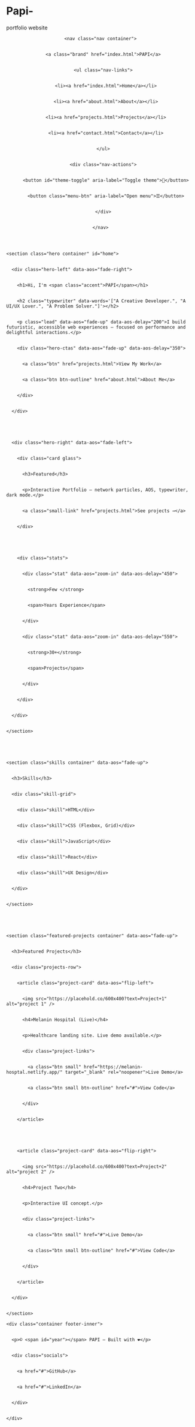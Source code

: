 
# Papi-
portfolio website
<!doctype html>



<html lang="en">


<head>


  <meta charset="utf-8" />


  <meta name="viewport" content="width=device-width, initial-scale=1" />


  <title>Home — PAPI</title>


  <link rel="stylesheet" href="style.css" />


  <link href="https://unpkg.com/aos@2.3.1/dist/aos.css" rel="stylesheet">


</head>


<body>


  <div id="particles-js"></div>





  <header class="nav-wrap">


    <nav class="nav container">


      <a class="brand" href="index.html">PAPI</a>


      <ul class="nav-links">


        <li><a href="index.html">Home</a></li>


        <li><a href="about.html">About</a></li>


        <li><a href="projects.html">Projects</a></li>


        <li><a href="contact.html">Contact</a></li>


      </ul>


      <div class="nav-actions">


        <button id="theme-toggle" aria-label="Toggle theme">🌙</button>


        <button class="menu-btn" aria-label="Open menu">☰</button>


      </div>


    </nav>


  </header>





  <main>


    <section class="hero container" id="home">


      <div class="hero-left" data-aos="fade-right">


        <h1>Hi, I'm <span class="accent">PAPI</span></h1>


        <h2 class="typewriter" data-words='["A Creative Developer.", "A UI/UX Lover.", "A Problem Solver."]'></h2>


        <p class="lead" data-aos="fade-up" data-aos-delay="200">I build futuristic, accessible web experiences — focused on performance and delightful interactions.</p>


        <div class="hero-ctas" data-aos="fade-up" data-aos-delay="350">


          <a class="btn" href="projects.html">View My Work</a>


          <a class="btn btn-outline" href="about.html">About Me</a>


        </div>


      </div>





      <div class="hero-right" data-aos="fade-left">


        <div class="card glass">


          <h3>Featured</h3>


          <p>Interactive Portfolio — network particles, AOS, typewriter, dark mode.</p>


          <a class="small-link" href="projects.html">See projects →</a>


        </div>





        <div class="stats">


          <div class="stat" data-aos="zoom-in" data-aos-delay="450">


            <strong>Few </strong>


            <span>Years Experience</span>


          </div>


          <div class="stat" data-aos="zoom-in" data-aos-delay="550">


            <strong>30+</strong>


            <span>Projects</span>


          </div>


        </div>


      </div>


    </section>





    <section class="skills container" data-aos="fade-up">


      <h3>Skills</h3>


      <div class="skill-grid">


        <div class="skill">HTML</div>


        <div class="skill">CSS (Flexbox, Grid)</div>


        <div class="skill">JavaScript</div>


        <div class="skill">React</div>


        <div class="skill">UX Design</div>


      </div>


    </section>





    <section class="featured-projects container" data-aos="fade-up">


      <h3>Featured Projects</h3>


      <div class="projects-row">


        <article class="project-card" data-aos="flip-left">


          <img src="https://placehold.co/600x400?text=Project+1" alt="project 1" />


          <h4>Melanin Hospital (Live)</h4>


          <p>Healthcare landing site. Live demo available.</p>


          <div class="project-links">


            <a class="btn small" href="https://melanin-hosptal.netlify.app/" target="_blank" rel="noopener">Live Demo</a>


            <a class="btn small btn-outline" href="#">View Code</a>


          </div>


        </article>





        <article class="project-card" data-aos="flip-right">


          <img src="https://placehold.co/600x400?text=Project+2" alt="project 2" />


          <h4>Project Two</h4>


          <p>Interactive UI concept.</p>


          <div class="project-links">


            <a class="btn small" href="#">Live Demo</a>


            <a class="btn small btn-outline" href="#">View Code</a>


          </div>


        </article>


      </div>


    </section>





  </main>





  <footer class="site-footer">


    <div class="container footer-inner">


      <p>© <span id="year"></span> PAPI — Built with ❤️</p>


      <div class="socials">


        <a href="#">GitHub</a>


        <a href="#">LinkedIn</a>


      </div>


    </div>


  </footer>





  <!-- scripts -->


  <script src="https://unpkg.com/aos@2.3.1/dist/aos.js"></script>


  <script src="https://cdn.jsdelivr.net/npm/tsparticles-engine@3/tsparticles.min.js"></script>


  <script src="https://cdn.jsdelivr.net/npm/tsparticles@3/tsparticles.bundle.min.js"></script>


  <script src="script.js"></script>


</body>


</html>
